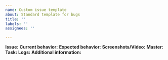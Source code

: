 ```yaml
---
name: Custom issue template
about: Standard template for bugs
title: ''
labels: ''
assignees: ''

---
```


**Issue:**
**Current behavior:**
**Expected behavior:**
**Screenshots/Video:**
**Master:**
**Task:**
**Logs:**
**Additional information:**
